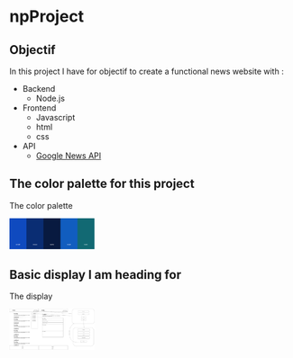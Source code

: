 #                                             npProject

## Objectif

  In this project I have for objectif to create a functional news website with :

  - Backend
    - Node.js
  - Frontend
    - Javascript
    - html
    - css
  - API
    - [Google News API](https://gnews.io/)

## The color palette for this project

  The color palette

<img src="./views/img/palette.png" style="width:30%;">

## Basic display I am heading for

  The display

<img src="./views/img/firstDisplayIdea.png" style="width:30%;">
